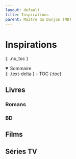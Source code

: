```yaml
---
layout: default
title: Inspirations
parent: Maître du Donjon (MD)
---
```



# Inspirations
{: .no_toc }


<details open markdown="block">
  <summary>
    Sommaire
  </summary>
  {: .text-delta }
- TOC
{:toc}
</details>

## Livres

### Romans

### BD


## Films

## Séries TV

